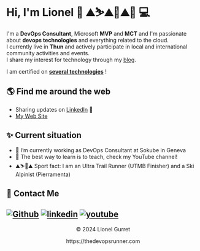 
# Hi, I'm Lionel 👋 ⛰️⛷️⛰️🚴⛰️🏃 💻

I'm a **DevOps Consultant**, Microsoft **MVP** and **MCT** and I'm passionate about **devops technologies** and everything related to the cloud.  
I currently live in **Thun** and actively participate in local and international community activities and events.  
I share my interest for technology through my <a href="https://thedevopsrunner.com/" target="_blank">blog</a>.

I am certified on <a href="https://thedevopsrunner.com/about" target="_blank">**several technologies**</a> !

## 🌎 Find me around the web 
- Sharing updates on <a href="https://www.linkedin.com/in/lionel-gurret/">LinkedIn</a> 💼
- <a href="https://thedevopsrunner.com" target="_blank">My Web Site</a>

## ✨ Current situation

- 🔭 I’m currently working as DevOps Consultant at Sokube in Geneva
- 🌱 The best way to learn is to teach, check my YouTube channel!
- ⛰️⛷️🏃⛰️ Sport fact: I am an Ultra Trail Runner (UTMB Finisher) and a Ski Alpinist (Pierramenta)

## 💌 Contact Me
[<img alt="Github" src="https://img.shields.io/badge/GitHub-%2312100E.svg?&style=for-the-badge&logo=Github&logoColor=white" />](https://github.com/gurretl)
[<img alt="linkedin" src="https://img.shields.io/badge/linkedin-%230077B5.svg?&style=for-the-badge&logo=linkedin&logoColor=white" />](https://www.linkedin.com/in/lionel-gurret)
[<img alt="youtube" src="https://img.shields.io/badge/YouTube-%23FF0000.svg?style=for-the-badge&logo=YouTube&logoColor=white" />](https://www.youtube.com/@thedevopsrunner)
---
<p align="center"> © 2024 Lionel Gurret </p>
<p align="center">
https://thedevopsrunner.com
</p>
